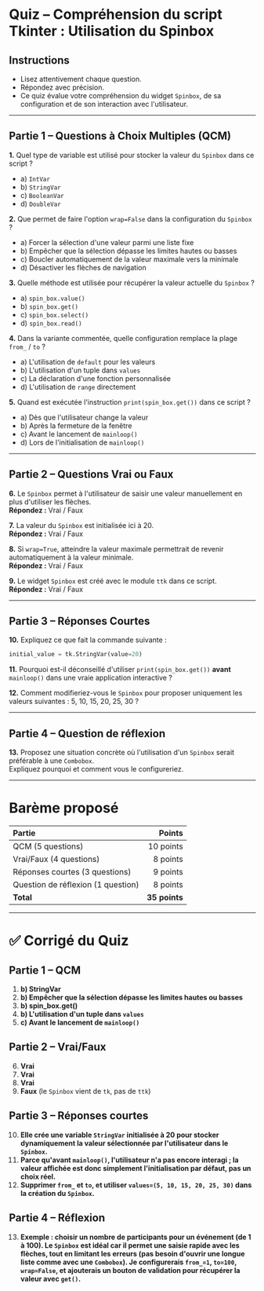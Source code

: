 
# **Quiz – Compréhension du script Tkinter : Utilisation du Spinbox**

## Instructions
- Lisez attentivement chaque question.
- Répondez avec précision.
- Ce quiz évalue votre compréhension du widget `Spinbox`, de sa configuration et de son interaction avec l'utilisateur.

---

## **Partie 1 – Questions à Choix Multiples (QCM)**

**1.** Quel type de variable est utilisé pour stocker la valeur du `Spinbox` dans ce script ?
- a) `IntVar`
- b) `StringVar`
- c) `BooleanVar`
- d) `DoubleVar`

**2.** Que permet de faire l'option `wrap=False` dans la configuration du `Spinbox` ?
- a) Forcer la sélection d'une valeur parmi une liste fixe
- b) Empêcher que la sélection dépasse les limites hautes ou basses
- c) Boucler automatiquement de la valeur maximale vers la minimale
- d) Désactiver les flèches de navigation

**3.** Quelle méthode est utilisée pour récupérer la valeur actuelle du `Spinbox` ?
- a) `spin_box.value()`
- b) `spin_box.get()`
- c) `spin_box.select()`
- d) `spin_box.read()`

**4.** Dans la variante commentée, quelle configuration remplace la plage `from_` / `to` ?
- a) L'utilisation de `default` pour les valeurs
- b) L'utilisation d'un tuple dans `values`
- c) La déclaration d'une fonction personnalisée
- d) L'utilisation de `range` directement

**5.** Quand est exécutée l'instruction `print(spin_box.get())` dans ce script ?
- a) Dès que l'utilisateur change la valeur
- b) Après la fermeture de la fenêtre
- c) Avant le lancement de `mainloop()`
- d) Lors de l'initialisation de `mainloop()`

---

## **Partie 2 – Questions Vrai ou Faux**

**6.** Le `Spinbox` permet à l'utilisateur de saisir une valeur manuellement en plus d'utiliser les flèches.  
**Répondez :** Vrai / Faux

**7.** La valeur du `Spinbox` est initialisée ici à 20.  
**Répondez :** Vrai / Faux

**8.** Si `wrap=True`, atteindre la valeur maximale permettrait de revenir automatiquement à la valeur minimale.  
**Répondez :** Vrai / Faux

**9.** Le widget `Spinbox` est créé avec le module `ttk` dans ce script.  
**Répondez :** Vrai / Faux

---

## **Partie 3 – Réponses Courtes**

**10.** Expliquez ce que fait la commande suivante :
```python
initial_value = tk.StringVar(value=20)
```

**11.** Pourquoi est-il déconseillé d'utiliser `print(spin_box.get())` **avant** `mainloop()` dans une vraie application interactive ?

**12.** Comment modifieriez-vous le `Spinbox` pour proposer uniquement les valeurs suivantes : 5, 10, 15, 20, 25, 30 ?

---

## **Partie 4 – Question de réflexion**

**13.** Proposez une situation concrète où l'utilisation d'un `Spinbox` serait préférable à une `Combobox`.  
Expliquez pourquoi et comment vous le configureriez.

---

# **Barème proposé**

| Partie | Points |
|:------|------:|
| QCM (5 questions) | 10 points |
| Vrai/Faux (4 questions) | 8 points |
| Réponses courtes (3 questions) | 9 points |
| Question de réflexion (1 question) | 8 points |
| **Total** | **35 points** |

---

# ✅ **Corrigé du Quiz**

## Partie 1 – QCM
1. **b) StringVar**  
2. **b) Empêcher que la sélection dépasse les limites hautes ou basses**  
3. **b) spin_box.get()**  
4. **b) L'utilisation d'un tuple dans `values`**  
5. **c) Avant le lancement de `mainloop()`**

## Partie 2 – Vrai/Faux
6. **Vrai**  
7. **Vrai**  
8. **Vrai**  
9. **Faux** (le `Spinbox` vient de `tk`, pas de `ttk`)

## Partie 3 – Réponses courtes
10. **Elle crée une variable `StringVar` initialisée à 20 pour stocker dynamiquement la valeur sélectionnée par l'utilisateur dans le `Spinbox`.**  
11. **Parce qu'avant `mainloop()`, l'utilisateur n'a pas encore interagi ; la valeur affichée est donc simplement l'initialisation par défaut, pas un choix réel.**  
12. **Supprimer `from_` et `to`, et utiliser `values=(5, 10, 15, 20, 25, 30)` dans la création du `Spinbox`.**

## Partie 4 – Réflexion
13. **Exemple : choisir un nombre de participants pour un événement (de 1 à 100). Le `Spinbox` est idéal car il permet une saisie rapide avec les flèches, tout en limitant les erreurs (pas besoin d'ouvrir une longue liste comme avec une `Combobox`). Je configurerais `from_=1`, `to=100`, `wrap=False`, et ajouterais un bouton de validation pour récupérer la valeur avec `get()`.**

